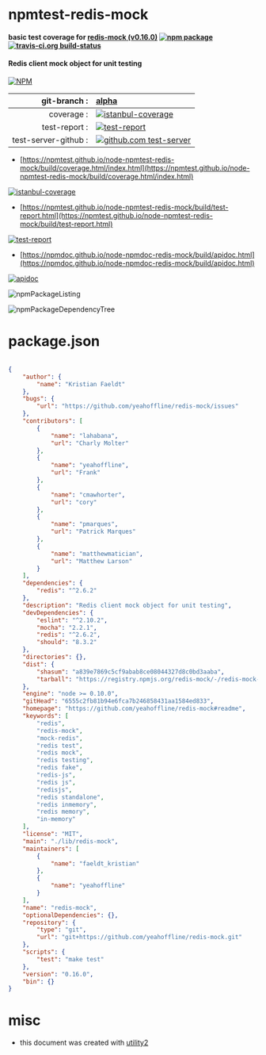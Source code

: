# npmtest-redis-mock

#### basic test coverage for  [redis-mock (v0.16.0)](https://github.com/yeahoffline/redis-mock#readme)  [![npm package](https://img.shields.io/npm/v/npmtest-redis-mock.svg?style=flat-square)](https://www.npmjs.org/package/npmtest-redis-mock) [![travis-ci.org build-status](https://api.travis-ci.org/npmtest/node-npmtest-redis-mock.svg)](https://travis-ci.org/npmtest/node-npmtest-redis-mock)

#### Redis client mock object for unit testing

[![NPM](https://nodei.co/npm/redis-mock.png?downloads=true&downloadRank=true&stars=true)](https://www.npmjs.com/package/redis-mock)

| git-branch : | [alpha](https://github.com/npmtest/node-npmtest-redis-mock/tree/alpha)|
|--:|:--|
| coverage : | [![istanbul-coverage](https://npmtest.github.io/node-npmtest-redis-mock/build/coverage.badge.svg)](https://npmtest.github.io/node-npmtest-redis-mock/build/coverage.html/index.html)|
| test-report : | [![test-report](https://npmtest.github.io/node-npmtest-redis-mock/build/test-report.badge.svg)](https://npmtest.github.io/node-npmtest-redis-mock/build/test-report.html)|
| test-server-github : | [![github.com test-server](https://npmtest.github.io/node-npmtest-redis-mock/GitHub-Mark-32px.png)](https://npmtest.github.io/node-npmtest-redis-mock/build/app/index.html) | | build-artifacts : | [![build-artifacts](https://npmtest.github.io/node-npmtest-redis-mock/glyphicons_144_folder_open.png)](https://github.com/npmtest/node-npmtest-redis-mock/tree/gh-pages/build)|

- [https://npmtest.github.io/node-npmtest-redis-mock/build/coverage.html/index.html](https://npmtest.github.io/node-npmtest-redis-mock/build/coverage.html/index.html)

[![istanbul-coverage](https://npmtest.github.io/node-npmtest-redis-mock/build/screenCapture.buildCi.browser.%252Ftmp%252Fbuild%252Fcoverage.lib.html.png)](https://npmtest.github.io/node-npmtest-redis-mock/build/coverage.html/index.html)

- [https://npmtest.github.io/node-npmtest-redis-mock/build/test-report.html](https://npmtest.github.io/node-npmtest-redis-mock/build/test-report.html)

[![test-report](https://npmtest.github.io/node-npmtest-redis-mock/build/screenCapture.buildCi.browser.%252Ftmp%252Fbuild%252Ftest-report.html.png)](https://npmtest.github.io/node-npmtest-redis-mock/build/test-report.html)

- [https://npmdoc.github.io/node-npmdoc-redis-mock/build/apidoc.html](https://npmdoc.github.io/node-npmdoc-redis-mock/build/apidoc.html)

[![apidoc](https://npmdoc.github.io/node-npmdoc-redis-mock/build/screenCapture.buildCi.browser.%252Ftmp%252Fbuild%252Fapidoc.html.png)](https://npmdoc.github.io/node-npmdoc-redis-mock/build/apidoc.html)

![npmPackageListing](https://npmtest.github.io/node-npmtest-redis-mock/build/screenCapture.npmPackageListing.svg)

![npmPackageDependencyTree](https://npmtest.github.io/node-npmtest-redis-mock/build/screenCapture.npmPackageDependencyTree.svg)



# package.json

```json

{
    "author": {
        "name": "Kristian Faeldt"
    },
    "bugs": {
        "url": "https://github.com/yeahoffline/redis-mock/issues"
    },
    "contributors": [
        {
            "name": "lahabana",
            "url": "Charly Molter"
        },
        {
            "name": "yeahoffline",
            "url": "Frank"
        },
        {
            "name": "cmawhorter",
            "url": "cory"
        },
        {
            "name": "pmarques",
            "url": "Patrick Marques"
        },
        {
            "name": "matthewmatician",
            "url": "Matthew Larson"
        }
    ],
    "dependencies": {
        "redis": "^2.6.2"
    },
    "description": "Redis client mock object for unit testing",
    "devDependencies": {
        "eslint": "^2.10.2",
        "mocha": "2.2.1",
        "redis": "^2.6.2",
        "should": "8.3.2"
    },
    "directories": {},
    "dist": {
        "shasum": "a839e7869c5cf9abab8ce08044327d8c0bd3aaba",
        "tarball": "https://registry.npmjs.org/redis-mock/-/redis-mock-0.16.0.tgz"
    },
    "engine": "node >= 0.10.0",
    "gitHead": "6555c2fb81b94e6fca7b246858431aa1584ed833",
    "homepage": "https://github.com/yeahoffline/redis-mock#readme",
    "keywords": [
        "redis",
        "redis-mock",
        "mock-redis",
        "redis test",
        "redis mock",
        "redis testing",
        "redis fake",
        "redis-js",
        "redis js",
        "redisjs",
        "redis standalone",
        "redis inmemory",
        "redis memory",
        "in-memory"
    ],
    "license": "MIT",
    "main": "./lib/redis-mock",
    "maintainers": [
        {
            "name": "faeldt_kristian"
        },
        {
            "name": "yeahoffline"
        }
    ],
    "name": "redis-mock",
    "optionalDependencies": {},
    "repository": {
        "type": "git",
        "url": "git+https://github.com/yeahoffline/redis-mock.git"
    },
    "scripts": {
        "test": "make test"
    },
    "version": "0.16.0",
    "bin": {}
}
```



# misc
- this document was created with [utility2](https://github.com/kaizhu256/node-utility2)
